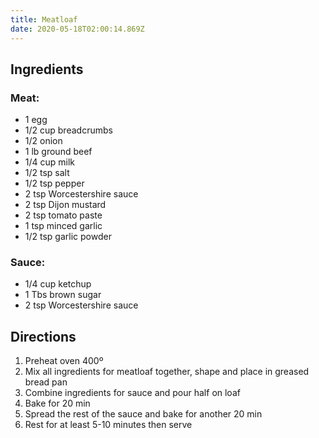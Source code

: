 ```yaml
---
title: Meatloaf
date: 2020-05-18T02:00:14.869Z
---
```

## Ingredients
### Meat:
* 1 egg
* 1/2 cup breadcrumbs
* 1/2 onion
* 1 lb ground beef
* 1/4 cup milk
* 1/2 tsp salt
* 1/2 tsp pepper
* 2 tsp Worcestershire sauce
* 2 tsp Dijon mustard
* 2 tsp tomato paste
* 1 tsp minced garlic
* 1/2 tsp garlic powder

### Sauce: 
* 1/4 cup ketchup
* 1 Tbs brown sugar
* 2 tsp Worcestershire sauce

## Directions

1. Preheat oven 400º
2. Mix all ingredients for meatloaf together, shape and place in greased bread pan
3. Combine ingredients for sauce and pour half on loaf
4. Bake for 20 min
5. Spread the rest of the sauce and bake for another 20 min
6. Rest for at least 5-10 minutes then serve